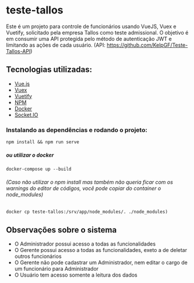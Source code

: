 # teste-tallos

Este é um projeto para controle de funcionários usando VueJS, Vuex e Vuetify, solicitado pela empresa Tallos como teste admissional. O objetivo é em consumir uma API protegida pelo método de autenticação JWT e limitando as ações de cada usuário. (API: https://github.com/KelpGF/Teste-Tallos-API)


## Tecnologias utilizadas:
  - [Vue.js](https://vuejs.org)
  - [Vuex](https://vuex.vuejs.org)
  - [Vuetify](https://vuetifyjs.com/)
  - [NPM](https://www.npmjs.com)
  - [Docker](https://www.docker.com)
  - [Socket.IO](https://socket.io/)


### Instalando as dependências e rodando o projeto:
```
npm install && npm run serve
```
##### ou utilizar o docker
```
docker-compose up --build
```
###### (Caso não utilizar o npm install mas também não queria ficar com os warnings do editor de códigos, você pode copiar do container o node_modules)
```
docker cp teste-tallos:/srv/app/node_modules/. ./node_modules)
```

## Observações sobre o sistema
  - O Administrador possui acesso a todas as funcionalidades
  - O Gerente possui acesso a todas as funcionalidades, exeto a de deletar outros funcionários
  - O Gerente não pode cadastrar um Administrador, nem editar o cargo de um funcionário para Administrador
  - O Usuário tem acesso somente a leitura dos dados
